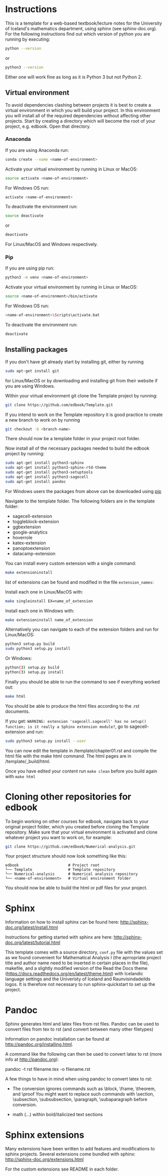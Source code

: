 # Instructions

This is a template for a web-based textbook/lecture notes for the University of Iceland's mathematics department, using sphinx (see sphinx-doc.org).
For the following instructions find out which version of python you are running by executing:
```bash
python --version
```
or
```bash
python3 --version
```
Either one will work fine as long as it is Python 3 but not Python 2.

## Virtual environment

To avoid dependencies clashing between projects it is best to create a virtual environment in which you will build your project. In this environment you will install all of the required dependencies without affecting other projects. Start by creating a directory which will become the root of your project, e.g. edbook. Open that directory.

### Anaconda

If you are using Anaconda run:
```bash
conda create --name <name-of-environment>
```
Activate your virtual environment by running in Linux or MacOS:
```bash
source activate <name-of-environment>
```
For Windows OS run:
```bash
activate <name-of-environment>
```
To deactivate the environment run:
```bash
source deactivate
```
or
```bash
deactivate
```
For Linux/MacOS and Windows respectively.

### Pip

If you are using pip run:
```bash
python3 -m venv <name-of-environment>
```
Activate your virtual environment by running in Linux or MacOS:
```bash
source <name-of-environment>/bin/activate
```
For Windows OS run:
```bash
<name-of-environment>\Scripts\activate.bat
```
To deactivate the environment run:
```bash
deactivate
```

## Installing packages

If you don't have git already start by installing git, either by running
```bash
sudo apt-get install git
```
for Linux/MacOS or by downloading and installing git from their website if you are using Windows.

Within your virtual environment git clone the Template project by running:
```bash
git clone https://github.com/edbook/Template.git
```
If you intend to work on the Template repository it is good practice to create a new branch to work on by running
```bash
git checkout -b <branch-name>
```
There should now be a template folder in your project root folder.

Now install all of the necessary packages needed to build the edbook project by running: 
```bash
sudo apt-get install python3-sphinx
sudo apt-get install python3-sphinx-rtd-theme
sudo apt-get install python3-setuptools
sudo apt-get install python3-sagecell
sudo apt-get install pandoc
```
For Windows users the packages from above can be downloaded using [pip](https://pypi.org/project/pip/)

Navigate to the template folder.
The following folders are in the template folder: 

* sagecell-extension
* toggleblock-extension
* ggbextension
* google-analytics
* hoverrole
* katex-extension
* panoptoextension
* datacamp-extension

You can install every custom extension with a single command:
```bash
make extensioninstall
```
list of extensions can be found and modified in the file `extension_names`:

Install each one in Linux/MacOS with:
```bash
make singleinstall EX=name_of_extension
```
Install each one in Windows with:
```bash
make extensioninstall name_of_extension
```
Alternatively you can navigate to each of the extension folders and run for Linux/MacOS: 
```bash
python3 setup.py build
sudo python3 setup.py install
```
Or Windows:
```bash
python(3) setup.py build
python(3) setup.py install
```

Finally you should be able to run the command to see if everything worked out:
```bash
make html
```
You should be able to produce the html files according to the .rst documents.

If you get: `WARNING: extension 'sagecell.sagecell' has no setup() function; is it really a Sphinx extension module?`, go to sagecell-extension and run: 
```bash
sudo python3 setup.py install --user
```

You can now edit the template in /template/chapter01.rst and compile the html file with the make html command. The html pages are in /template/_build/html.

Once you have edited your content run `make clean` before you build again with `make html`

# Cloning other repositories for edbook

To begin working on other courses for edbook, navigate back to your original project folder, which you created before cloning the Template repository.
Make sure that your virtual environment is activated and clone whatever project you want to work on, for example:
```bash
git clone https://github.com/edbook/Numerical-analysis.git
```
Your project structure should now look something like this:
```
edbook                      # Project root
└── Template                # Template repository
└── Numerical-analysis      # Numerical analysis repository
└── <name-of-environment>   # Virtual environment folder
```
You should now be able to build the html or pdf files for your project.

Sphinx
======
Information on how to install sphinx can be found here: http://sphinx-doc.org/latest/install.html

Instructions for getting started with sphinx are here: http://sphinx-doc.org/latest/tutorial.html

This template comes with a source directory, `conf.py` file with the values set as we found convenient for Mathematical Analysis I (the aprropriate project title and author name need to be inserted in certain places in the file), makefile, and a slightly modified version of the Read the Docs theme (https://docs.readthedocs.org/en/latest/theme.html) with Icelandic language settings and the Univeristy of Iceland and Raunvísindadeilds logos. It is therefore not necessary to run sphinx-quickstart to set up the project.


Pandoc
======
Sphinx generates html and latex files from rst files.
Pandoc can be used to convert files from tex to rst (and convert between many other filetypes) 

Information on pandoc installation can be found at http://pandoc.org/installing.html.

A command like the following can then be used to convert latex to rst (more info at http://pandoc.org):

pandoc -t rst filename.tex -o filename.rst

A few things to have in mind when using pandoc to convert latex to rst:

-   The conversion ignores commands such as \block, \frame, \theorem, and \proof
    You might want to replace such commands with \section, \subsection, \subsubsection, \paragraph, \subaparagraph before conversion.

-   math ($...$) within bold/italicized text sections


Sphinx extensions
=================
Many extensions have been written to add features and modifications to sphinx projects. 
Several extensions come bundled with sphinx: http://sphinx-doc.org/extensions.html

For the custom extensions see README in each folder.


